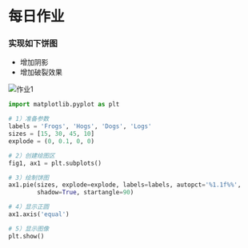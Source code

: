 # 每日作业

### 实现如下饼图

* 增加阴影
* 增加破裂效果

![作业1](http://mafei001.xydn.fun/作业1.png)

```python
import matplotlib.pyplot as plt

# 1）准备参数
labels = 'Frogs', 'Hogs', 'Dogs', 'Logs'
sizes = [15, 30, 45, 10]
explode = (0, 0.1, 0, 0)

# 2）创建绘图区
fig1, ax1 = plt.subplots()

# 3）绘制饼图
ax1.pie(sizes, explode=explode, labels=labels, autopct='%1.1f%%',
        shadow=True, startangle=90)

# 4）显示正圆
ax1.axis('equal')

# 5）显示图像
plt.show()
```

